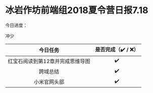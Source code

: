 # 冰岩作坊前端组2018夏令营日报7.18

今日进度：

冲少

|       今日任务        | 是否完成（✔️ / ❌） |
| :---------------: | :----------: |
| 红宝石阅读到第12章并完成思维导图 |      ✔️      |
|       跨域总结        |      ✔️      |
|      小米官网头部       |      ✔️      |

